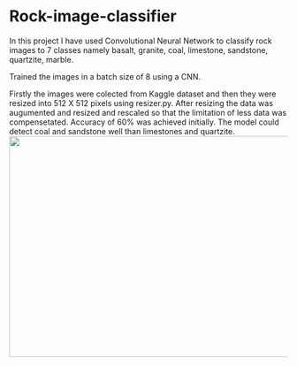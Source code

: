 # Rock-image-classifier
In this project I have used Convolutional Neural Network to classify rock images to 7 classes namely basalt, granite, coal, limestone, sandstone, quartzite, marble.

Trained the images in a batch size of 8 using a CNN.

Firstly the images were colected from Kaggle dataset and then they were resized into 512 X 512 pixels using resizer.py.
After resizing the data was augumented and resized and rescaled so that the limitation of less data was compensetated.
Accuracy of 60% was achieved initially. The model could detect coal and sandstone well than limestones and quartzite.
<img src="https://user-images.githubusercontent.com/68499851/187088998-35613ec9-8eaa-43df-aa1a-4789d5faeda1.png" data-canonical-src="https://user-images.githubusercontent.com/68499851/187088998-35613ec9-8eaa-43df-aa1a-4789d5faeda1.png" width="800" height="400" />
